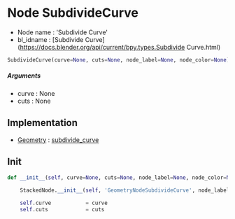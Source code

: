 # Node SubdivideCurve

- Node name : 'Subdivide Curve'
- bl_idname : [Subdivide Curve](https://docs.blender.org/api/current/bpy.types.Subdivide Curve.html)


``` python
SubdivideCurve(curve=None, cuts=None, node_label=None, node_color=None)
```
##### Arguments

- curve : None
- cuts : None

## Implementation

- [Geometry](/docs/GeoNodes/Geometry.md) : [subdivide_curve](/docs/GeoNodes/Geometry.md#subdivide_curve)

## Init

``` python
def __init__(self, curve=None, cuts=None, node_label=None, node_color=None):

    StackedNode.__init__(self, 'GeometryNodeSubdivideCurve', node_label=node_label, node_color=node_color)

    self.curve           = curve
    self.cuts            = cuts
```
